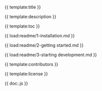 {{ template:title }}

{{ template:description }}

{{ template:toc }}

{{ load:readme/1-installation.md }}

{{  load:readme/2-getting started.md }}

{{  load:readme/3-starting development.md }}

{{ template:contributors }}

{{ template:license }}

{{ doc:.js }}
